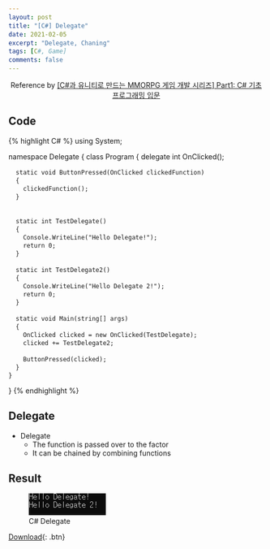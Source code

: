 ```yaml
---
layout: post
title: "[C#] Delegate"
date: 2021-02-05
excerpt: "Delegate, Chaning"
tags: [C#, Game]
comments: false
---
```


<center>Reference by <a href="https://www.inflearn.com/course/%EC%9C%A0%EB%8B%88%ED%8B%B0-MMORPG-%EA%B0%9C%EB%B0%9C-part1/dashboard">[C#과 유니티로 만드는 MMORPG 게임 개발 시리즈] Part1: C# 기초 프로그래밍 입문</a></center>


## Code
{% highlight C# %}
  using System;

  namespace Delegate
  {
    class Program
    {
      delegate int OnClicked();

      static void ButtonPressed(OnClicked clickedFunction)
      {
        clickedFunction();
      }


      static int TestDelegate()
      {
        Console.WriteLine("Hello Delegate!");
        return 0;
      }
      
      static int TestDelegate2()
      {
        Console.WriteLine("Hello Delegate 2!");
        return 0;
      }

      static void Main(string[] args)
      {
        OnClicked clicked = new OnClicked(TestDelegate);
        clicked += TestDelegate2;

        ButtonPressed(clicked);
      }
    }
  }
{% endhighlight %}


## Delegate
* Delegate
  - The function is passed over to the factor
  - It can be chained by combining functions


## Result
<figure>
  <a href="/assets/img/posts/cshap_delegate/0.jpg"><img src="/assets/img/posts/cshap_delegate/0.jpg"></a>
	<figcaption>C# Delegate</figcaption>
</figure>



[Download](https://github.com/leehuhlee/CShap){: .btn}

